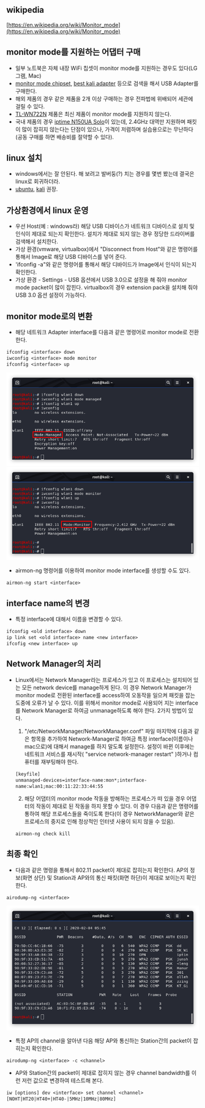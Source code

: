 ## wikipedia
[https://en.wikipedia.org/wiki/Monitor_mode](https://en.wikipedia.org/wiki/Monitor_mode)

## monitor mode를 지원하는 어댑터 구매  
* 일부 노트북은 자체 내장 WiFi 칩셋이 monitor mode를 지원하는 경우도 있다(LG그램, Mac)
* [monitor mode chipset](https://www.google.com/search?q=monitor+mode+chipset), [best kali adapter](https://www.google.com/search?q=best+kali+adapter) 등으로 검색을 해서 USB Adapter를 구매한다.
* 해외 제품의 경우 같은 제품을 2개 이상 구매하는 경우 전파법에 위배되어 세관에 걸릴 수 있다.
* [TL-WN722N](https://www.google.com/search?q=TL-WN722N) 제품은 최신 제품이 monitor mode를 지원하지 않는다.
* 국내 제품의 경우 [iptime N150UA Solo](https://www.google.com/search?q=iptime+N150UA+Solo)이 있는데, 2.4GHz 대역만 지원하며 패킷이 많이 잡히지 않는다는 단점이 있으나, 가격이 저렴하며 실습용으로는 무난하다(공동 구매를 하면 배송비를 절약할 수 있다).

## linux 설치
* windows에서는 잘 안된다. 해 보려고 발버둥(?) 치는 경우를 몇번 봤는데 결국은 linux로 회귀하더라.
* [ubuntu](https://www.ubuntu.com/download/desktop), [kali](https://www.kali.org/downloads/) 권장.

## 가상환경에서 linux 운영
* 우선 Host(예 : windows라) 해당 USB 디바이스가 네트워크 디바이스로 설치 및 인식이 제대로 되는지 확인한다. 설치가 제대로 되지 않는 경우 정당한 드라이버를 검색해서 설치한다.
* 가상 환경(vmware, virtualbox)에서 "Disconnect from Host"와 같은 명령어를 통해서 Image로 해당 USB 디바이스를 넣어 준다.
* 'ifconfig -a"와 같은 명령어를 통해서 해당 디바이드가 Image에서 인식이 되는지 확인한다.
* 가상 환경 - Settings - USB 옵션에서 USB 3.0으로 설정을 해 줘야 monitor mode packet이 많이 잡힌다. virtualbox의 경우 extension pack을 설치해 줘야 USB 3.0 옵션 설정이 가능하다.

## monitor mode로의 변환
* 해당 네트워크 Adapter interface를 다음과 같은 명령어로 monitor mode로 전환한다.
```
ifconfig <interface> down
iwconfig <interface> mode monitor
ifconfig <interface> up
```
![managed-mode-sc.png](managed-mode-sc.png)  
![monitor-mode-sc.png](monitor-mode-sc.png)  

* airmon-ng 명령어를 이용하여 monitor mode interface를 생성할 수도 있다.
```
airmon-ng start <interface>
```

## interface name의 변경
* 특정 interface에 대해서 이름을 변경할 수 있다.
```
ifconfig <old interface> down
ip link set <old interface> name <new interface>
ifcofig <new interface> up 
```

## Network Manager의 처리
* Linux에서는 Network Manager라는 프로세스가 있고 이 프로세스는 설치되어 있는 모든 network device를 manage하게 된다. 이 경우 Network Manager가 monitor mode로 전환된 interface를 access하여 오동작을 일으켜 패킷을 잡는 도중에 오류가 날 수 있다. 이를 위해서 monitor mode로 사용되어 지는 interface를 Network Manager로 하여금 unmanage하도록 해야 한다. 2가지 방법이 있다.

  1. "/etc/NetworkManager/NetworkManager.conf" 파일 마지막에 다음과 같은 항목을 추가하여 Network-Manager로 하여금 특정 interface(이름이나 mac으로)에 대해서 manage를 하지 말도록 설정한다. 설정이 바뀐 이후에는 네트워크 서비스를 재시작( "service network-manager restart" )하거나 컴퓨터를 재부팅해야 한다.
  ```
  [keyfile]
  unmanaged-devices=interface-name:mon*;interface-name:wlan1;mac:00:11:22:33:44:55
  ```

  2. 해당 어댑터의 monitor mode 작동을 방해하는 프로세스가 떠 있을 경우 어댑터의 작동이 제대로 된 작동을 하지 못할 수 있다. 이 경우 다음과 같은 명령어를 통하여 해당 프로세스들을 죽이도록 한다(이 경우 NetworkManager와 같은 프로세스의 중지로 인해 정상적인 인터넷 사용이 되지 않을 수 있음).
  ```
  airmon-ng check kill
  ```

## 최종 확인
* 다음과 같은 명령을 통해서 802.11 packet이 제대로 잡히는지 확인한다. AP의 정보(화면 상단) 및 Station과 AP와의 통신 패킷(화면 하단)이 제대로 보이는지 확인한다.
```
airodump-ng <interface>
```

![airodump-ng-sc.png](airodump-ng-sc.png)  

* 특정 AP의 channel을 알아낸 다음 해당 AP와 통신하는 Station간의 packet이 잡히는지 확인한다.
```
airodump-ng <interface> -c <channel>
```

* AP와 Station간의 packet이 제대로 잡히지 않는 경우 channel bandwidth를 이런 저런 값으로 변경하여 테스트해 본다.
```
iw [options] dev <interface> set channel <channel> [NOHT|HT20|HT40+|HT40-|5MHz|10MHz|80MHz]
```
